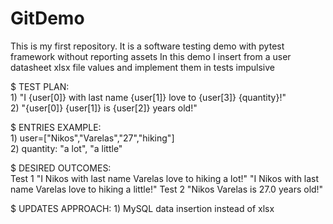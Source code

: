 # GitDemo
This is my first repository. It is a software testing demo with pytest framework without reporting assets
In this demo I insert from a user datasheet xlsx file values and implement them in tests impulsive

$ TEST PLAN:<br/>
    1) "I {user[0]} with last name {user[1]} love to {user[3]} {quantity}!"<br/>
    2) "{user[0]} {user[1]} is {user[2]} years old!"
    
$ ENTRIES EXAMPLE:<br/>
    1) user=["Nikos","Varelas","27","hiking"]<br/>
    2) quantity: "a lot", "a little"
    
$ DESIRED OUTCOMES:<br/>
    Test 1
      "I Nikos with last name Varelas love to hiking a lot!"
      "I Nikos with last name Varelas love to hiking a little!"
    Test 2
      "Nikos Varelas is 27.0 years old!"

$ UPDATES APPROACH:
    1) MySQL data insertion instead of xlsx
